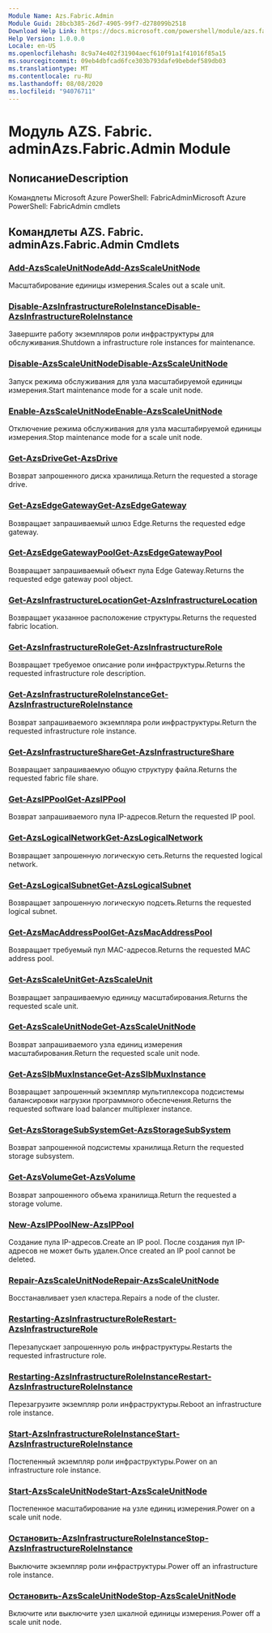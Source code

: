 ```yaml
---
Module Name: Azs.Fabric.Admin
Module Guid: 28bcb385-26d7-4905-99f7-d278099b2518
Download Help Link: https://docs.microsoft.com/powershell/module/azs.fabric.admin
Help Version: 1.0.0.0
Locale: en-US
ms.openlocfilehash: 8c9a74e402f31904aecf610f91a1f41016f85a15
ms.sourcegitcommit: 09eb4dbfcad6fce303b793dafe9bebdef589db03
ms.translationtype: MT
ms.contentlocale: ru-RU
ms.lasthandoff: 08/08/2020
ms.locfileid: "94076711"
---
```

# <span data-ttu-id="7848b-101">Модуль AZS. Fabric. admin</span><span class="sxs-lookup"><span data-stu-id="7848b-101">Azs.Fabric.Admin Module</span></span>
## <span data-ttu-id="7848b-102">Nописание</span><span class="sxs-lookup"><span data-stu-id="7848b-102">Description</span></span>
<span data-ttu-id="7848b-103">Командлеты Microsoft Azure PowerShell: FabricAdmin</span><span class="sxs-lookup"><span data-stu-id="7848b-103">Microsoft Azure PowerShell: FabricAdmin cmdlets</span></span>

## <span data-ttu-id="7848b-104">Командлеты AZS. Fabric. admin</span><span class="sxs-lookup"><span data-stu-id="7848b-104">Azs.Fabric.Admin Cmdlets</span></span>
### [<span data-ttu-id="7848b-105">Add-AzsScaleUnitNode</span><span class="sxs-lookup"><span data-stu-id="7848b-105">Add-AzsScaleUnitNode</span></span>](Add-AzsScaleUnitNode.md)
<span data-ttu-id="7848b-106">Масштабирование единицы измерения.</span><span class="sxs-lookup"><span data-stu-id="7848b-106">Scales out a scale unit.</span></span>

### [<span data-ttu-id="7848b-107">Disable-AzsInfrastructureRoleInstance</span><span class="sxs-lookup"><span data-stu-id="7848b-107">Disable-AzsInfrastructureRoleInstance</span></span>](Disable-AzsInfrastructureRoleInstance.md)
<span data-ttu-id="7848b-108">Завершите работу экземпляров роли инфраструктуры для обслуживания.</span><span class="sxs-lookup"><span data-stu-id="7848b-108">Shutdown a infrastructure role instances for maintenance.</span></span>

### [<span data-ttu-id="7848b-109">Disable-AzsScaleUnitNode</span><span class="sxs-lookup"><span data-stu-id="7848b-109">Disable-AzsScaleUnitNode</span></span>](Disable-AzsScaleUnitNode.md)
<span data-ttu-id="7848b-110">Запуск режима обслуживания для узла масштабируемой единицы измерения.</span><span class="sxs-lookup"><span data-stu-id="7848b-110">Start maintenance mode for a scale unit node.</span></span>

### [<span data-ttu-id="7848b-111">Enable-AzsScaleUnitNode</span><span class="sxs-lookup"><span data-stu-id="7848b-111">Enable-AzsScaleUnitNode</span></span>](Enable-AzsScaleUnitNode.md)
<span data-ttu-id="7848b-112">Отключение режима обслуживания для узла масштабируемой единицы измерения.</span><span class="sxs-lookup"><span data-stu-id="7848b-112">Stop maintenance mode for a scale unit node.</span></span>

### [<span data-ttu-id="7848b-113">Get-AzsDrive</span><span class="sxs-lookup"><span data-stu-id="7848b-113">Get-AzsDrive</span></span>](Get-AzsDrive.md)
<span data-ttu-id="7848b-114">Возврат запрошенного диска хранилища.</span><span class="sxs-lookup"><span data-stu-id="7848b-114">Return the requested a storage drive.</span></span>

### [<span data-ttu-id="7848b-115">Get-AzsEdgeGateway</span><span class="sxs-lookup"><span data-stu-id="7848b-115">Get-AzsEdgeGateway</span></span>](Get-AzsEdgeGateway.md)
<span data-ttu-id="7848b-116">Возвращает запрашиваемый шлюз Edge.</span><span class="sxs-lookup"><span data-stu-id="7848b-116">Returns the requested edge gateway.</span></span>

### [<span data-ttu-id="7848b-117">Get-AzsEdgeGatewayPool</span><span class="sxs-lookup"><span data-stu-id="7848b-117">Get-AzsEdgeGatewayPool</span></span>](Get-AzsEdgeGatewayPool.md)
<span data-ttu-id="7848b-118">Возвращает запрашиваемый объект пула Edge Gateway.</span><span class="sxs-lookup"><span data-stu-id="7848b-118">Returns the requested edge gateway pool object.</span></span>

### [<span data-ttu-id="7848b-119">Get-AzsInfrastructureLocation</span><span class="sxs-lookup"><span data-stu-id="7848b-119">Get-AzsInfrastructureLocation</span></span>](Get-AzsInfrastructureLocation.md)
<span data-ttu-id="7848b-120">Возвращает указанное расположение структуры.</span><span class="sxs-lookup"><span data-stu-id="7848b-120">Returns the requested fabric location.</span></span>

### [<span data-ttu-id="7848b-121">Get-AzsInfrastructureRole</span><span class="sxs-lookup"><span data-stu-id="7848b-121">Get-AzsInfrastructureRole</span></span>](Get-AzsInfrastructureRole.md)
<span data-ttu-id="7848b-122">Возвращает требуемое описание роли инфраструктуры.</span><span class="sxs-lookup"><span data-stu-id="7848b-122">Returns the requested infrastructure role description.</span></span>

### [<span data-ttu-id="7848b-123">Get-AzsInfrastructureRoleInstance</span><span class="sxs-lookup"><span data-stu-id="7848b-123">Get-AzsInfrastructureRoleInstance</span></span>](Get-AzsInfrastructureRoleInstance.md)
<span data-ttu-id="7848b-124">Возврат запрашиваемого экземпляра роли инфраструктуры.</span><span class="sxs-lookup"><span data-stu-id="7848b-124">Return the requested infrastructure role instance.</span></span>

### [<span data-ttu-id="7848b-125">Get-AzsInfrastructureShare</span><span class="sxs-lookup"><span data-stu-id="7848b-125">Get-AzsInfrastructureShare</span></span>](Get-AzsInfrastructureShare.md)
<span data-ttu-id="7848b-126">Возвращает запрашиваемую общую структуру файла.</span><span class="sxs-lookup"><span data-stu-id="7848b-126">Returns the requested fabric file share.</span></span>

### [<span data-ttu-id="7848b-127">Get-AzsIPPool</span><span class="sxs-lookup"><span data-stu-id="7848b-127">Get-AzsIPPool</span></span>](Get-AzsIPPool.md)
<span data-ttu-id="7848b-128">Возврат запрашиваемого пула IP-адресов.</span><span class="sxs-lookup"><span data-stu-id="7848b-128">Return the requested IP pool.</span></span>

### [<span data-ttu-id="7848b-129">Get-AzsLogicalNetwork</span><span class="sxs-lookup"><span data-stu-id="7848b-129">Get-AzsLogicalNetwork</span></span>](Get-AzsLogicalNetwork.md)
<span data-ttu-id="7848b-130">Возвращает запрошенную логическую сеть.</span><span class="sxs-lookup"><span data-stu-id="7848b-130">Returns the requested logical network.</span></span>

### [<span data-ttu-id="7848b-131">Get-AzsLogicalSubnet</span><span class="sxs-lookup"><span data-stu-id="7848b-131">Get-AzsLogicalSubnet</span></span>](Get-AzsLogicalSubnet.md)
<span data-ttu-id="7848b-132">Возвращает запрошенную логическую подсеть.</span><span class="sxs-lookup"><span data-stu-id="7848b-132">Returns the requested logical subnet.</span></span>

### [<span data-ttu-id="7848b-133">Get-AzsMacAddressPool</span><span class="sxs-lookup"><span data-stu-id="7848b-133">Get-AzsMacAddressPool</span></span>](Get-AzsMacAddressPool.md)
<span data-ttu-id="7848b-134">Возвращает требуемый пул MAC-адресов.</span><span class="sxs-lookup"><span data-stu-id="7848b-134">Returns the requested MAC address pool.</span></span>

### [<span data-ttu-id="7848b-135">Get-AzsScaleUnit</span><span class="sxs-lookup"><span data-stu-id="7848b-135">Get-AzsScaleUnit</span></span>](Get-AzsScaleUnit.md)
<span data-ttu-id="7848b-136">Возвращает запрашиваемую единицу масштабирования.</span><span class="sxs-lookup"><span data-stu-id="7848b-136">Returns the requested scale unit.</span></span>

### [<span data-ttu-id="7848b-137">Get-AzsScaleUnitNode</span><span class="sxs-lookup"><span data-stu-id="7848b-137">Get-AzsScaleUnitNode</span></span>](Get-AzsScaleUnitNode.md)
<span data-ttu-id="7848b-138">Возврат запрашиваемого узла единиц измерения масштабирования.</span><span class="sxs-lookup"><span data-stu-id="7848b-138">Return the requested scale unit node.</span></span>

### [<span data-ttu-id="7848b-139">Get-AzsSlbMuxInstance</span><span class="sxs-lookup"><span data-stu-id="7848b-139">Get-AzsSlbMuxInstance</span></span>](Get-AzsSlbMuxInstance.md)
<span data-ttu-id="7848b-140">Возвращает запрошенный экземпляр мультиплексора подсистемы балансировки нагрузки программного обеспечения.</span><span class="sxs-lookup"><span data-stu-id="7848b-140">Returns the requested software load balancer multiplexer instance.</span></span>

### [<span data-ttu-id="7848b-141">Get-AzsStorageSubSystem</span><span class="sxs-lookup"><span data-stu-id="7848b-141">Get-AzsStorageSubSystem</span></span>](Get-AzsStorageSubSystem.md)
<span data-ttu-id="7848b-142">Возврат запрошенной подсистемы хранилища.</span><span class="sxs-lookup"><span data-stu-id="7848b-142">Return the requested storage subsystem.</span></span>

### [<span data-ttu-id="7848b-143">Get-AzsVolume</span><span class="sxs-lookup"><span data-stu-id="7848b-143">Get-AzsVolume</span></span>](Get-AzsVolume.md)
<span data-ttu-id="7848b-144">Возврат запрошенного объема хранилища.</span><span class="sxs-lookup"><span data-stu-id="7848b-144">Return the requested a storage volume.</span></span>

### [<span data-ttu-id="7848b-145">New-AzsIPPool</span><span class="sxs-lookup"><span data-stu-id="7848b-145">New-AzsIPPool</span></span>](New-AzsIPPool.md)
<span data-ttu-id="7848b-146">Создание пула IP-адресов.</span><span class="sxs-lookup"><span data-stu-id="7848b-146">Create an IP pool.</span></span>
<span data-ttu-id="7848b-147">После создания пул IP-адресов не может быть удален.</span><span class="sxs-lookup"><span data-stu-id="7848b-147">Once created an IP pool cannot be deleted.</span></span>

### [<span data-ttu-id="7848b-148">Repair-AzsScaleUnitNode</span><span class="sxs-lookup"><span data-stu-id="7848b-148">Repair-AzsScaleUnitNode</span></span>](Repair-AzsScaleUnitNode.md)
<span data-ttu-id="7848b-149">Восстанавливает узел кластера.</span><span class="sxs-lookup"><span data-stu-id="7848b-149">Repairs a node of the cluster.</span></span>

### [<span data-ttu-id="7848b-150">Restarting-AzsInfrastructureRole</span><span class="sxs-lookup"><span data-stu-id="7848b-150">Restart-AzsInfrastructureRole</span></span>](Restart-AzsInfrastructureRole.md)
<span data-ttu-id="7848b-151">Перезапускает запрошенную роль инфраструктуры.</span><span class="sxs-lookup"><span data-stu-id="7848b-151">Restarts the requested infrastructure role.</span></span>

### [<span data-ttu-id="7848b-152">Restarting-AzsInfrastructureRoleInstance</span><span class="sxs-lookup"><span data-stu-id="7848b-152">Restart-AzsInfrastructureRoleInstance</span></span>](Restart-AzsInfrastructureRoleInstance.md)
<span data-ttu-id="7848b-153">Перезагрузите экземпляр роли инфраструктуры.</span><span class="sxs-lookup"><span data-stu-id="7848b-153">Reboot an infrastructure role instance.</span></span>

### [<span data-ttu-id="7848b-154">Start-AzsInfrastructureRoleInstance</span><span class="sxs-lookup"><span data-stu-id="7848b-154">Start-AzsInfrastructureRoleInstance</span></span>](Start-AzsInfrastructureRoleInstance.md)
<span data-ttu-id="7848b-155">Постепенный экземпляр роли инфраструктуры.</span><span class="sxs-lookup"><span data-stu-id="7848b-155">Power on an infrastructure role instance.</span></span>

### [<span data-ttu-id="7848b-156">Start-AzsScaleUnitNode</span><span class="sxs-lookup"><span data-stu-id="7848b-156">Start-AzsScaleUnitNode</span></span>](Start-AzsScaleUnitNode.md)
<span data-ttu-id="7848b-157">Постепенное масштабирование на узле единиц измерения.</span><span class="sxs-lookup"><span data-stu-id="7848b-157">Power on a scale unit node.</span></span>

### [<span data-ttu-id="7848b-158">Остановить-AzsInfrastructureRoleInstance</span><span class="sxs-lookup"><span data-stu-id="7848b-158">Stop-AzsInfrastructureRoleInstance</span></span>](Stop-AzsInfrastructureRoleInstance.md)
<span data-ttu-id="7848b-159">Выключите экземпляр роли инфраструктуры.</span><span class="sxs-lookup"><span data-stu-id="7848b-159">Power off an infrastructure role instance.</span></span>

### [<span data-ttu-id="7848b-160">Остановить-AzsScaleUnitNode</span><span class="sxs-lookup"><span data-stu-id="7848b-160">Stop-AzsScaleUnitNode</span></span>](Stop-AzsScaleUnitNode.md)
<span data-ttu-id="7848b-161">Включите или выключите узел шкалной единицы измерения.</span><span class="sxs-lookup"><span data-stu-id="7848b-161">Power off a scale unit node.</span></span>


